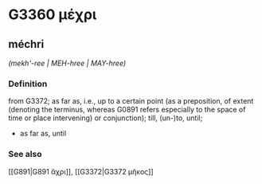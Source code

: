 # G3360 μέχρι

## méchri

_(mekh'-ree | MEH-hree | MAY-hree)_

### Definition

from G3372; as far as, i.e., up to a certain point (as a preposition, of extent (denoting the terminus, whereas G0891 refers especially to the space of time or place intervening) or conjunction); till, (un-)to, until; 

- as far as, until

### See also

[[G891|G891 ἄχρι]], [[G3372|G3372 μῆκος]]
